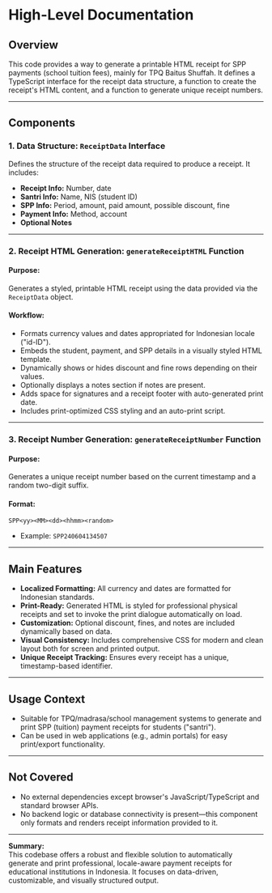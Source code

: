 # High-Level Documentation

## Overview

This code provides a way to generate a printable HTML receipt for SPP payments (school tuition fees), mainly for TPQ Baitus Shuffah. It defines a TypeScript interface for the receipt data structure, a function to create the receipt's HTML content, and a function to generate unique receipt numbers.

---

## Components

### 1. **Data Structure: `ReceiptData` Interface**

Defines the structure of the receipt data required to produce a receipt. It includes:

- **Receipt Info:** Number, date
- **Santri Info:** Name, NIS (student ID)
- **SPP Info:** Period, amount, paid amount, possible discount, fine
- **Payment Info:** Method, account
- **Optional Notes**

---

### 2. **Receipt HTML Generation: `generateReceiptHTML` Function**

#### **Purpose:**

Generates a styled, printable HTML receipt using the data provided via the `ReceiptData` object.

#### **Workflow:**

- Formats currency values and dates appropriated for Indonesian locale ("id-ID").
- Embeds the student, payment, and SPP details in a visually styled HTML template.
- Dynamically shows or hides discount and fine rows depending on their values.
- Optionally displays a notes section if notes are present.
- Adds space for signatures and a receipt footer with auto-generated print date.
- Includes print-optimized CSS styling and an auto-print script.

---

### 3. **Receipt Number Generation: `generateReceiptNumber` Function**

#### **Purpose:**

Generates a unique receipt number based on the current timestamp and a random two-digit suffix.

#### **Format:**

`SPP<yy><MM><dd><hhmm><random>`

- Example: `SPP240604134507`

---

## Main Features

- **Localized Formatting:** All currency and dates are formatted for Indonesian standards.
- **Print-Ready:** Generated HTML is styled for professional physical receipts and set to invoke the print dialogue automatically on load.
- **Customization:** Optional discount, fines, and notes are included dynamically based on data.
- **Visual Consistency:** Includes comprehensive CSS for modern and clean layout both for screen and printed output.
- **Unique Receipt Tracking:** Ensures every receipt has a unique, timestamp-based identifier.

---

## Usage Context

- Suitable for TPQ/madrasa/school management systems to generate and print SPP (tuition) payment receipts for students ("santri").
- Can be used in web applications (e.g., admin portals) for easy print/export functionality.

---

## Not Covered

- No external dependencies except browser's JavaScript/TypeScript and standard browser APIs.
- No backend logic or database connectivity is present—this component only formats and renders receipt information provided to it.

---

**Summary:**  
This codebase offers a robust and flexible solution to automatically generate and print professional, locale-aware payment receipts for educational institutions in Indonesia. It focuses on data-driven, customizable, and visually structured output.
